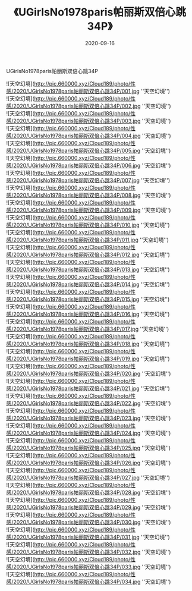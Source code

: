 ﻿---
layout: post
title:  《UGirlsNo1978paris帕丽斯双倍心跳34P》
date:   2020-09-16
img: http://pic.660000.xyz/Cloud189/photo/性感/2020/UGirlsNo1978paris帕丽斯双倍心跳34P/000.jpg
categories: [美女, 性感, 泳衣]
---

UGirlsNo1978paris帕丽斯双倍心跳34P



![天空幻境](http://pic.660000.xyz/Cloud189/photo/性感/2020/UGirlsNo1978paris帕丽斯双倍心跳34P/001.jpg ''天空幻境'') <br>
![天空幻境](http://pic.660000.xyz/Cloud189/photo/性感/2020/UGirlsNo1978paris帕丽斯双倍心跳34P/002.jpg ''天空幻境'') <br>
![天空幻境](http://pic.660000.xyz/Cloud189/photo/性感/2020/UGirlsNo1978paris帕丽斯双倍心跳34P/003.jpg ''天空幻境'') <br>
![天空幻境](http://pic.660000.xyz/Cloud189/photo/性感/2020/UGirlsNo1978paris帕丽斯双倍心跳34P/004.jpg ''天空幻境'') <br>
![天空幻境](http://pic.660000.xyz/Cloud189/photo/性感/2020/UGirlsNo1978paris帕丽斯双倍心跳34P/005.jpg ''天空幻境'') <br>
![天空幻境](http://pic.660000.xyz/Cloud189/photo/性感/2020/UGirlsNo1978paris帕丽斯双倍心跳34P/006.jpg ''天空幻境'') <br>
![天空幻境](http://pic.660000.xyz/Cloud189/photo/性感/2020/UGirlsNo1978paris帕丽斯双倍心跳34P/007.jpg ''天空幻境'') <br>
![天空幻境](http://pic.660000.xyz/Cloud189/photo/性感/2020/UGirlsNo1978paris帕丽斯双倍心跳34P/008.jpg ''天空幻境'') <br>
![天空幻境](http://pic.660000.xyz/Cloud189/photo/性感/2020/UGirlsNo1978paris帕丽斯双倍心跳34P/009.jpg ''天空幻境'') <br>
![天空幻境](http://pic.660000.xyz/Cloud189/photo/性感/2020/UGirlsNo1978paris帕丽斯双倍心跳34P/010.jpg ''天空幻境'') <br>
![天空幻境](http://pic.660000.xyz/Cloud189/photo/性感/2020/UGirlsNo1978paris帕丽斯双倍心跳34P/011.jpg ''天空幻境'') <br>
![天空幻境](http://pic.660000.xyz/Cloud189/photo/性感/2020/UGirlsNo1978paris帕丽斯双倍心跳34P/012.jpg ''天空幻境'') <br>
![天空幻境](http://pic.660000.xyz/Cloud189/photo/性感/2020/UGirlsNo1978paris帕丽斯双倍心跳34P/013.jpg ''天空幻境'') <br>
![天空幻境](http://pic.660000.xyz/Cloud189/photo/性感/2020/UGirlsNo1978paris帕丽斯双倍心跳34P/014.jpg ''天空幻境'') <br>
![天空幻境](http://pic.660000.xyz/Cloud189/photo/性感/2020/UGirlsNo1978paris帕丽斯双倍心跳34P/015.jpg ''天空幻境'') <br>
![天空幻境](http://pic.660000.xyz/Cloud189/photo/性感/2020/UGirlsNo1978paris帕丽斯双倍心跳34P/016.jpg ''天空幻境'') <br>
![天空幻境](http://pic.660000.xyz/Cloud189/photo/性感/2020/UGirlsNo1978paris帕丽斯双倍心跳34P/017.jpg ''天空幻境'') <br>
![天空幻境](http://pic.660000.xyz/Cloud189/photo/性感/2020/UGirlsNo1978paris帕丽斯双倍心跳34P/018.jpg ''天空幻境'') <br>
![天空幻境](http://pic.660000.xyz/Cloud189/photo/性感/2020/UGirlsNo1978paris帕丽斯双倍心跳34P/019.jpg ''天空幻境'') <br>
![天空幻境](http://pic.660000.xyz/Cloud189/photo/性感/2020/UGirlsNo1978paris帕丽斯双倍心跳34P/020.jpg ''天空幻境'') <br>
![天空幻境](http://pic.660000.xyz/Cloud189/photo/性感/2020/UGirlsNo1978paris帕丽斯双倍心跳34P/021.jpg ''天空幻境'') <br>
![天空幻境](http://pic.660000.xyz/Cloud189/photo/性感/2020/UGirlsNo1978paris帕丽斯双倍心跳34P/022.jpg ''天空幻境'') <br>
![天空幻境](http://pic.660000.xyz/Cloud189/photo/性感/2020/UGirlsNo1978paris帕丽斯双倍心跳34P/023.jpg ''天空幻境'') <br>
![天空幻境](http://pic.660000.xyz/Cloud189/photo/性感/2020/UGirlsNo1978paris帕丽斯双倍心跳34P/024.jpg ''天空幻境'') <br>
![天空幻境](http://pic.660000.xyz/Cloud189/photo/性感/2020/UGirlsNo1978paris帕丽斯双倍心跳34P/025.jpg ''天空幻境'') <br>
![天空幻境](http://pic.660000.xyz/Cloud189/photo/性感/2020/UGirlsNo1978paris帕丽斯双倍心跳34P/026.jpg ''天空幻境'') <br>
![天空幻境](http://pic.660000.xyz/Cloud189/photo/性感/2020/UGirlsNo1978paris帕丽斯双倍心跳34P/027.jpg ''天空幻境'') <br>
![天空幻境](http://pic.660000.xyz/Cloud189/photo/性感/2020/UGirlsNo1978paris帕丽斯双倍心跳34P/028.jpg ''天空幻境'') <br>
![天空幻境](http://pic.660000.xyz/Cloud189/photo/性感/2020/UGirlsNo1978paris帕丽斯双倍心跳34P/029.jpg ''天空幻境'') <br>
![天空幻境](http://pic.660000.xyz/Cloud189/photo/性感/2020/UGirlsNo1978paris帕丽斯双倍心跳34P/030.jpg ''天空幻境'') <br>
![天空幻境](http://pic.660000.xyz/Cloud189/photo/性感/2020/UGirlsNo1978paris帕丽斯双倍心跳34P/031.jpg ''天空幻境'') <br>
![天空幻境](http://pic.660000.xyz/Cloud189/photo/性感/2020/UGirlsNo1978paris帕丽斯双倍心跳34P/032.jpg ''天空幻境'') <br>
![天空幻境](http://pic.660000.xyz/Cloud189/photo/性感/2020/UGirlsNo1978paris帕丽斯双倍心跳34P/033.jpg ''天空幻境'') <br>
![天空幻境](http://pic.660000.xyz/Cloud189/photo/性感/2020/UGirlsNo1978paris帕丽斯双倍心跳34P/034.jpg ''天空幻境'') <br>